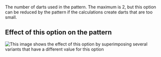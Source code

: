 The number of darts used in the pattern.
The maximum is 2, but this option can be reduced by the pattern if the calculations create darts that are too small.

## Effect of this option on the pattern

![This image shows the effect of this option by superimposing several variants that have a different value for this option](penelope\_nrofdarts\_sample.svg "Effect of this option on the pattern")
